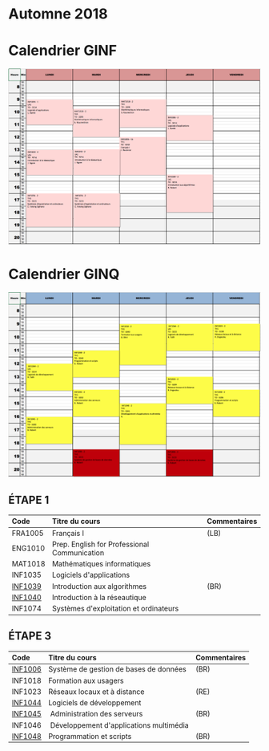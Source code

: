 # Automne 2018

# Calendrier GINF
![alt tag](./GINF18A.png)


# Calendrier GINQ
![alt tag](./GINQ18A.png)

## ÉTAPE 1

|     Code	                                                 | Titre du cours                               | Commentaires           |
|:---------------------------------------------------------------|:-------------------------------------------- |:-----------------------| 
| FRA1005	                                                 | Français I                                   | (LB)                   |
| ENG1010	                                                 | Prep. English for Professional Communication |                        |
| MAT1018	                                                 | Mathématiques informatiques                  |                        |
| INF1035	                                                 | Logiciels d'applications                     |                        |
| [INF1039](https://github.com/CollegeBoreal/INF1039-201-18A-02) | Introduction aux algorithmes                 | (BR)                   |
| [INF1040](https://github.com/CollegeBoreal/INF1040-201-17A-02) | Introduction à la réseautique                |                        |
| INF1074	                                                 | Systèmes d'exploitation et ordinateurs       |                        |

## ÉTAPE 3

|     Code	                                                 | Titre du cours                               | Commentaires           |
|:---------------------------------------------------------------|:-------------------------------------------- |:-----------------------| 
| [INF1006](https://github.com/CollegeBoreal/INF1006-201-18A-02) | Système de gestion de bases de données       |  (BR)                  |
| INF1018                                                        | Formation aux usagers                        |                        |
| INF1023                                                        | Réseaux locaux et à distance                 |  (RE)                  |
| [INF1044](https://github.com/CollegeBoreal/INF1044-201-18A-02) | Logiciels de développement                   |                        |
| [INF1045](https://github.com/CollegeBoreal/INF1045-201-18A-02) | Administration des serveurs                  |  (BR)                  |
| INF1046                                                        | Développement d'applications multimédia      |                        |
| [INF1048](https://github.com/CollegeBoreal/INF1048-201-18A-02) | Programmation et scripts                     |  (BR)                  |

